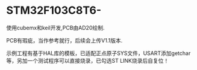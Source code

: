 # STM32F103C8T6-
使用cubemx和keil开发,PCB由AD20绘制.

PCB有瑕疵，当作参考就行，后续会上传V1.1版本.

示例工程有基于HAL库的模板，已适配正点原子SYS文件，USART添加getchar等，另加一个测试程序可以直接烧录，已勾选ST LINK烧录后自复位！
